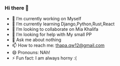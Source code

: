 ### Hi there 👋


- 🔭 I’m currently working on Myself
- 🌱 I’m currently learning Django,Python,Rust,React
- 👯 I’m looking to collaborate on Mia Khalifa
- 🤔 I’m looking for help with My small PP
- 💬 Ask me about nothing
- 📫 How to reach me: thapa.qw12@gmail.com
- 😄 Pronouns: NAh!
- ⚡ Fun fact: I am always horny :(
